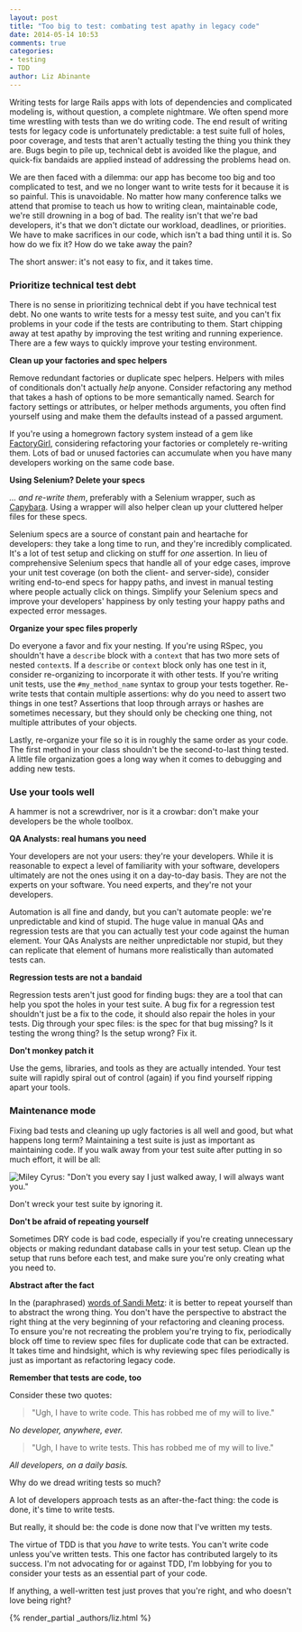 ```yaml
---
layout: post
title: "Too big to test: combating test apathy in legacy code"
date: 2014-05-14 10:53
comments: true
categories:
- testing
- TDD
author: Liz Abinante
---
```


Writing tests for large Rails apps with lots of dependencies and complicated modeling is, without question, a complete nightmare. We often spend more time wrestling with tests than we do writing code. The end result of writing tests for legacy code is unfortunately predictable: a test suite full of holes, poor coverage, and tests that aren't actually testing the thing you think they are. Bugs begin to pile up, technical debt is avoided like the plague, and quick-fix bandaids are applied instead of addressing the problems head on.

We are then faced with a dilemma: our app has become too big and too complicated to test, and we no longer want to write tests for it because it is so painful. This is unavoidable. No matter how many conference talks we attend that promise to teach us how to writing clean, maintainable code, we're still drowning in a bog of bad. The reality isn't that we're bad developers, it's that we don't dictate our workload, deadlines, or priorities. We have to make sacrifices in our code, which isn't a bad thing until it is. So how do we fix it? How do we take away the pain?

The short answer: it's not easy to fix, and it takes time.

<!--more-->

### Prioritize technical test debt

There is no sense in prioritizing technical debt if you have technical test debt. No one wants to write tests for a messy test suite, and you can't fix problems in your code if the tests are contributing to them. Start chipping away at test apathy by improving the test writing and running experience. There are a few ways to quickly improve your testing environment.

**Clean up your factories and spec helpers**

Remove redundant factories or duplicate spec helpers. Helpers with miles of conditionals don't actually *help* anyone. Consider refactoring any method that takes a hash of options to be more semantically named. Search for factory settings or attributes, or helper methods arguments, you often find yourself using and make them the defaults instead of a passed argument.

If you're using a homegrown factory system instead of a gem like [FactoryGirl](https://github.com/thoughtbot/factory_girl), considering refactoring your factories or completely re-writing them. Lots of bad or unused factories can accumulate when you have many developers working on the same code base.

**Using Selenium? Delete your specs**

*... and re-write them*, preferably with a Selenium wrapper, such as [Capybara](https://github.com/jnicklas/capybara). Using a wrapper will also helper clean up your cluttered helper files for these specs.

Selenium specs are a source of constant pain and heartache for developers: they take a long time to run, and they're incredibly complicated. It's a lot of test setup and clicking on stuff for *one* assertion. In lieu of comprehensive Selenium specs that handle all of your edge cases, improve your unit test coverage (on both the client- and server-side), consider writing end-to-end specs for happy paths, and invest in manual testing where people actually click on things. Simplify your Selenium specs and improve your developers' happiness by only testing your happy paths and expected error messages.

**Organize your spec files properly**

Do everyone a favor and fix your nesting. If you're using RSpec, you shouldn't have a `describe` block with a `context` that has two more sets of nested `context`s. If a `describe` or `context` block only has one test in it, consider re-organizing to incorporate it with other tests. If you're writing unit tests, use the `#my_method_name` syntax to group your tests together. Re-write tests that contain multiple assertions: why do you need to assert two things in one test? Assertions that loop through arrays or hashes are sometimes necessary, but they should only be checking one thing, not multiple attributes of your objects.

Lastly, re-organize your file so it is in roughly the same order as your code. The first method in your class shouldn't be the second-to-last thing tested. A little file organization goes a long way when it comes to debugging and adding new tests.

### Use your tools well

A hammer is not a screwdriver, nor is it a crowbar: don't make your developers be the whole toolbox.

**QA Analysts: real humans you need**

Your developers are not your users: they're your developers. While it is reasonable to expect a level of familiarity with your software, developers ultimately are not the ones using it on a day-to-day basis. They are not the experts on your software. You need experts, and they're not your developers.

Automation is all fine and dandy, but you can't automate people: we're unpredictable and kind of stupid. The huge value in manual QAs and regression tests are that you can actually test your code against the human element. Your QAs Analysts are neither unpredictable nor stupid, but they can replicate that element of humans more realistically than automated tests can.

**Regression tests are not a bandaid**

Regression tests aren't just good for finding bugs: they are a tool that can help you spot the holes in your test suite. A bug fix for a regression test shouldn't just be a fix to the code, it should also repair the holes in your tests. Dig through your spec files: is the spec for that bug missing? Is it testing the wrong thing? Is the setup wrong? Fix it.

**Don't monkey patch it**

Use the gems, libraries, and tools as they are actually intended. Your test suite will rapidly spiral out of control (again) if you find yourself ripping apart your tools.

### Maintenance mode

Fixing bad tests and cleaning up ugly factories is all well and good, but what happens long term? Maintaining a test suite is just as important as maintaining code. If you walk away from your test suite after putting in so much effort, it will be all:

![Miley Cyrus: "Don't you every say I just walked away, I will always want you."](http://25.media.tumblr.com/b60af898d2636d792de3089108562c91/tumblr_mt0qdlrZMR1siookko1_500.gif)

Don't wreck your test suite by ignoring it.

**Don't be afraid of repeating yourself**

Sometimes DRY code is bad code, especially if you're creating unnecessary objects or making redundant database calls in your test setup. Clean up the setup that runs before each test, and make sure you're only creating what you need to.

**Abstract after the fact**

In the (paraphrased) [words of Sandi Metz](https://speakerdeck.com/skmetz/all-the-little-things-rubyonales): it is better to repeat yourself than to abstract the wrong thing. You don't have the perspective to abstract the right thing at the very beginning of your refactoring and cleaning process. To ensure you're not recreating the problem you're trying to fix, periodically block off time to review spec files for duplicate code that can be extracted. It takes time and hindsight, which is why reviewing spec files periodically is just as important as refactoring legacy code.

**Remember that tests are code, too**

Consider these two quotes:

> "Ugh, I have to write code. This has robbed me of my will to live."

*No developer, anywhere, ever.*

> "Ugh, I have to write tests. This has robbed me of my will to live."

*All developers, on a daily basis.*

Why do we dread writing tests so much?

A lot of developers approach tests as an after-the-fact thing: the code is done, it's time to write tests.

But really, it should be: the code is done now that I've written my tests.

The virtue of TDD is that you *have* to write tests. You can't write code unless you've written tests. This one factor has contributed largely to its success. I'm not advocating for or against TDD, I'm lobbying for you to consider your tests as an essential part of your code.

If anything, a well-written test just proves that you're right, and who doesn't love being right?

{% render_partial _authors/liz.html %}